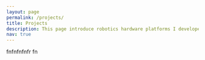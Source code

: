 ```yaml
---
layout: page
permalink: /projects/
title: Projects
description: This page introduce robotics hardware platforms I developed for research in Ph.D. degree from 2017 to now.
nav: true
---
```




fnfnfnfnfr fn


